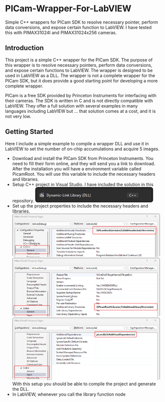 # PICam-Wrapper-For-LabVIEW

Simple C++ wrappers for PICam SDK to resolve necessary pointer, perform data conversions, and expose certain function to LabVIEW. I have tested this with PIMAX31024I and PIMAX31024x256 cameras.

## Introduction

This project is a simple C++ wrapper for the PICam SDK. The purpose of this wrapper is to resolve necessary pointers, perform data conversions, and expose certain functions to LabVIEW. The wrapper is designed to be used in LabVIEW as a DLL. The wrapper is not a complete wrapper for the PICam SDK, but it does provide a good starting point for developing a more complete wrapper.

PICam is a free SDK provided by Princeton Instruments for interfacing with their cameras. The SDK is written in C and is not directly compatible with LabVIEW. They offer a full solution with several
examples in many languages including LabVIEW but ... that solution
comes at a cost, and it is not very low.

## Getting Started

Here I include a simple example to compile a wrapper DLL and use it
in LabVIEW to set the number of on-chip accumulations and acquire 5 images.

- Download and install the PICam SDK from Princeton Instruments. You
need to fill their form online, and they will send you a link to download.
After the installation you will have a environment variable called PicamRoot.
You will use this variable to include the necessary headers and libraries.
- Setup C++ project in Visual Studio. I have included the solution in this
repository.
![](cpp-dll.png)
- Set up the project properties to include the necessary headers and libraries.
![](picam-cpp-include.png)
![](picam-cpp-link-dir.png)
![](picam-cpp-lin-lib.png)
With this setup you should be able to compile the project and generate the DLL.
- In LabVIEW, whenever you call the library function node 
